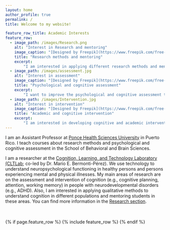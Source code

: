```yaml
---
layout: home
author_profile: true
permalink: /
title: Welcome to my website!

feature_row_title: Academic Interests
feature_row:
  - image_path: /images/Research.png
    alt: "Interest in Research and mentoring"
    image_caption: "[Designed by Freepik](https://www.freepik.com/free-photo/young-woman-sitting-library-using-books-computer_5495048.htm)"
    title: "Research methods and mentoring"
    excerpt:
        "I am interested in applying different research methods and mentoring students."
  - image_path: /images/assessment.jpg
    alt: "Interest in assessment"
    image_caption: "[Designed by Freepik](https://www.freepik.com/free-photo/kid-doing-occupational-therapy-session_18036573.htm?query=psychological&from_query=psychological+assessment)"
    title: "Psychological and cognitive assessment"
    excerpt:
        "I want to improve the psychological and cognitive assessment techniques."
  - image_path: /images/Intervention.jpg
    alt: "Interest in intervention"
    image_caption: "[Designed by Freepik](https://www.freepik.com/free-photo/young-woman-doing-speech-therapy-with-little-boy_18683349.htm#query=psychology%20child&position=46&from_view=search)"
    title: "Academic and cognitive intervention"
    excerpt:
        "I am interested in developing cognitive and academic interventions for school and university populations."
---
```


I am an Assistant Professor at [Ponce Health Sciences University](https://www.psm.edu/) in Puerto Rico. I teach courses about research methods and psychological and cognitive assessment in the School of Behavioral and Brain Sciences.

I am a researcher at the [Cognition, Learning, and Technology Laboratory (CLTLab](https://cognition-learning-tech-lab.github.io/); co-led by Dr. Mario E. Bermonti-Pérez). We use technology to understand neuropsychological functioning in healthy persons and persons experiencing mental and physical illnesses. My main areas of research are on the assessment and intervention of cognition (e.g., cognitive planning, attention, working memory) in people with neurodevelopmental disorders (e.g., ADHD). Also, I am interested in applying qualitative methods to understand cognition in different populations and mentoring students in these areas. You can find more information in the <a href="{{ site.url }}{{ site.baseurl }}/research">Research section</a>.


<!-- Delete next line if you prefer not to have a feature row. -->
<br />
<br />
{% if page.feature_row %}
  {% include feature_row %}
{% endif %}
<!-- Delete previous lines if you prefer not to have a feature row. -->
